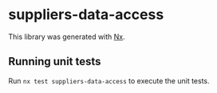 # suppliers-data-access

This library was generated with [Nx](https://nx.dev).

## Running unit tests

Run `nx test suppliers-data-access` to execute the unit tests.
